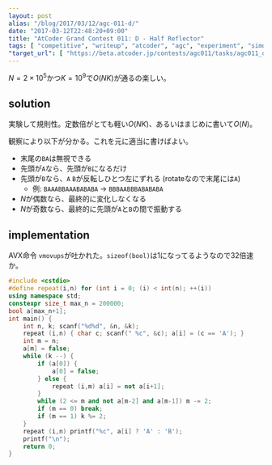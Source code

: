 ```yaml
---
layout: post
alias: "/blog/2017/03/12/agc-011-d/"
date: "2017-03-12T22:48:20+09:00"
title: "AtCoder Grand Contest 011: D - Half Reflector"
tags: [ "competitive", "writeup", "atcoder", "agc", "experiment", "simd" ]
"target_url": [ "https://beta.atcoder.jp/contests/agc011/tasks/agc011_d" ]
---
```


$N = 2 \times 10^5$かつ$K = 10^9$で$O(NK)$が通るの楽しい。

## solution

実験して規則性。定数倍がとても軽い$O(NK)$、あるいはまじめに書いて$O(N)$。

観察により以下が分かる。これを元に適当に書けばよい。

-   末尾の`BA`は無視できる
-   先頭が`A`なら、先頭が`B`になるだけ
-   先頭が`B`なら、`A` `B`が反転しひとつ左にずれる (rotateなので末尾には`A`)
    -   例: `BAAABBAAABABABA` $\to$ `BBBAABBBABABABA`
-   $N$が偶数なら、最終的に変化しなくなる
-   $N$が奇数なら、最終的に先頭が`A`と`B`の間で振動する

## implementation

AVX命令 `vmovups`が吐かれた。`sizeof(bool)`は$1$になってるようなので$32$倍速か。

``` c++
#include <cstdio>
#define repeat(i,n) for (int i = 0; (i) < int(n); ++(i))
using namespace std;
constexpr size_t max_n = 200000;
bool a[max_n+1];
int main() {
    int n, k; scanf("%d%d", &n, &k);
    repeat (i,n) { char c; scanf(" %c", &c); a[i] = (c == 'A'); }
    int m = n;
    a[m] = false;
    while (k --) {
        if (a[0]) {
            a[0] = false;
        } else {
            repeat (i,m) a[i] = not a[i+1];
        }
        while (2 <= m and not a[m-2] and a[m-1]) m -= 2;
        if (m == 0) break;
        if (m == 1) k %= 2;
    }
    repeat (i,n) printf("%c", a[i] ? 'A' : 'B');
    printf("\n");
    return 0;
}
```
